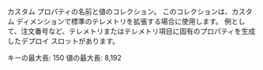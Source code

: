 カスタム プロパティの名前と値のコレクション。 このコレクションは、カスタム ディメンションで標準のテレメトリを拡張する場合に使用します。 例として、注文番号など、テレメトリまたはテレメトリ項目に固有のプロパティを生成したデプロイ スロットがあります。 

キーの最大長: 150 値の最大長: 8,192
